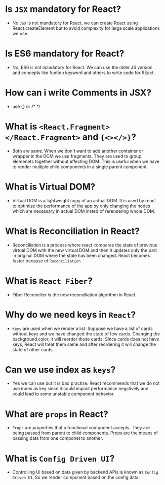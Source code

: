 # Is `JSX` mandatory for React?

- No `JSX` is not mandatory for React, we can create React using React.createElement but to avoid complexity for large scale applications we use .

# Is ES6 mandatory for React?

- No, ES6 is not mandatory for React. We can use the older JS version and concepts like funtion keyword and others to write code for REact.

# How can i write Comments in JSX?

- use {} or /\* \*/

# What is `<React.Fragment></React.Fragment>` and `{<></>}`?

- Both are same. When we don't want to add another container or wrapper in the DOM we use fragments. They are used to group elemenets together without affecting DOM. This is useful when we have to render multiple child components in a single parent component.

# What is Virtual DOM?

- Virtual DOM is a lightweight copy of an actual DOM. It is used by react to optimize the performance of the app by only changing the nodes which are necessary in actual DOM insted of rerendering whole DOM.

# What is Reconciliation in React?

- Reconciliation is a process where react compares the state of previous virtual DOM with the new virtual DOM and then it updates only the part in original DOM where the state has been changed. React becomes faster because of `Reconciliation`.

# What is `React Fiber`?

- Fiber Reconcilier is the new reconciliation algorithm in React.

# Why do we need keys in `React`?

- `Keys` are used when we render a list. Suppose we have a list of cards without keys and we have changed the state of few cards. Changing the background color, it will reorder those cards. Since cards does not have keys, React will treat them same and after reordering it will change the state of other cards.

# Can we use index as `keys`?

- Yes we can use but it is bad practise. React recommends that we do not use index as key since it could impact performance negatively and could lead to some unstable component behavior.

# What are `props` in React?

- `Props` are properties that a functional component accepts. They are being passed from parent to child components. Props are the means of passing data from one componet to another.

# What is `Config Driven UI`?

- Controlling UI based on data given by backend APIs is known as `Config Driven UI`. So we render component based on the config data.
